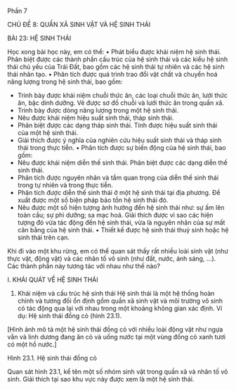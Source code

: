 Phần 7

CHỦ ĐỀ 8: QUẦN XÃ SINH VẬT VÀ HỆ SINH THÁI

BÀI 23: HỆ SINH THÁI

Học xong bài học này, em có thể:
• Phát biểu được khái niệm hệ sinh thái. Phân biệt được các thành phần cấu trúc của hệ sinh thái và các kiểu hệ sinh thái chủ yếu của Trái Đất, bao gồm các hệ sinh thái tự nhiên và các hệ sinh thái nhân tạo.
• Phân tích được quá trình trao đổi vật chất và chuyển hoá năng lượng trong hệ sinh thái, bao gồm:
- Trình bày được khái niệm chuỗi thức ăn, các loại chuỗi thức ăn, lưới thức ăn, bậc dinh dưỡng. Vẽ được sơ đồ chuỗi và lưới thức ăn trong quần xã.
- Trình bày được dòng năng lượng trong một hệ sinh thái.
- Nêu được khái niệm hiệu suất sinh thái, tháp sinh thái.
- Phân biệt được các dạng tháp sinh thái. Tính được hiệu suất sinh thái của một hệ sinh thái.
- Giải thích được ý nghĩa của nghiên cứu hiệu suất sinh thái và tháp sinh thái trong thực tiễn.
• Phân tích được sự biến động của hệ sinh thái, bao gồm:
- Nêu được khái niệm diễn thế sinh thái. Phân biệt được các dạng diễn thế sinh thái.
- Phân tích được nguyên nhân và tầm quan trọng của diễn thế sinh thái trong tự nhiên và trong thực tiễn.
- Phân tích được diễn thế sinh thái ở một hệ sinh thái tại địa phương. Đề xuất được một số biện pháp bảo tồn hệ sinh thái đó.
- Nêu được một số hiện tượng ảnh hưởng đến hệ sinh thái như: sự ấm lên toàn cầu; sự phì dưỡng; sa mạc hoá. Giải thích được vì sao các hiện tượng đó vừa tác động đến hệ sinh thái, vừa là nguyên nhân của sự mất cân bằng của hệ sinh thái.
• Thiết kế được hệ sinh thái thuỷ sinh hoặc hệ sinh thái trên cạn.

Khi đi vào một khu rừng, em có thể quan sát thấy rất nhiều loài sinh vật (như thực vật, động vật) và các nhân tố vô sinh (như đất, nước, ánh sáng, ...). Các thành phần này tương tác với nhau như thế nào?

I. KHÁI QUÁT VỀ HỆ SINH THÁI

1. Khái niệm và cấu trúc hệ sinh thái
Hệ sinh thái là một hệ thống hoàn chỉnh và tương đối ổn định gồm quần xã sinh vật và môi trường vô sinh có tác động qua lại với nhau trong một khoảng không gian xác định.
Ví dụ: Hệ sinh thái đồng cỏ (hình 23.1).

[Hình ảnh mô tả một hệ sinh thái đồng cỏ với nhiều loài động vật như ngựa vằn và linh dương đang ăn cỏ và uống nước tại một vùng đồng cỏ xanh tươi có một hồ nước.]

Hình 23.1. Hệ sinh thái đồng cỏ

Quan sát hình 23.1, kể tên một số nhóm sinh vật trong quần xã và nhân tố vô sinh. Giải thích tại sao khu vực này được xem là một hệ sinh thái.